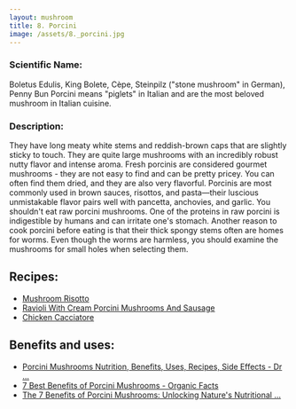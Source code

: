 ```yaml
---
layout: mushroom
title: 8. Porcini
image: /assets/8._porcini.jpg
---
```


### Scientific Name:
Boletus Edulis, King Bolete, Cèpe, Steinpilz ("stone mushroom" in German), Penny Bun Porcini means "piglets" in Italian and are the most beloved mushroom in Italian cuisine.

### Description:
They have long meaty white stems and reddish-brown caps that are slightly sticky to touch. They are quite large mushrooms with an incredibly robust nutty flavor and intense aroma. Fresh porcinis are considered gourmet mushrooms - they are not easy to find and can be pretty pricey. You can often find them dried, and they are also very flavorful. Porcinis are most commonly used in brown sauces, risottos, and pasta—their luscious unmistakable flavor pairs well with pancetta, anchovies, and garlic. You shouldn't eat raw porcini mushrooms. One of the proteins in raw porcini is indigestible by humans and can irritate one's stomach. Another reason to cook porcini before eating is that their thick spongy stems often are homes for worms. Even though the worms are harmless, you should examine the mushrooms for small holes when selecting them.

## Recipes:
- [Mushroom Risotto](https://www.sidechef.com/de/recipes/9733/mushroom_risotto/)
- [Ravioli With Cream Porcini Mushrooms And Sausage](https://www.sidechef.com/de/recipes/5123/ravioli_with_cream_porcini_mushrooms_and_sausage/)
- [Chicken Cacciatore](https://www.sidechef.com/de/recipes/10111/chicken_cacciatore/)

## Benefits and uses:
- [Porcini Mushrooms Nutrition, Benefits, Uses, Recipes, Side Effects - Dr ...](https://draxe.com/nutrition/porcini-mushrooms/)
- [7 Best Benefits of Porcini Mushrooms - Organic Facts](https://www.organicfacts.net/porcini-mushrooms.html)
- [The 7 Benefits of Porcini Mushrooms: Unlocking Nature's Nutritional ...](https://mushroomgood.com/the-7-benefit-porcini-mushrooms/)
